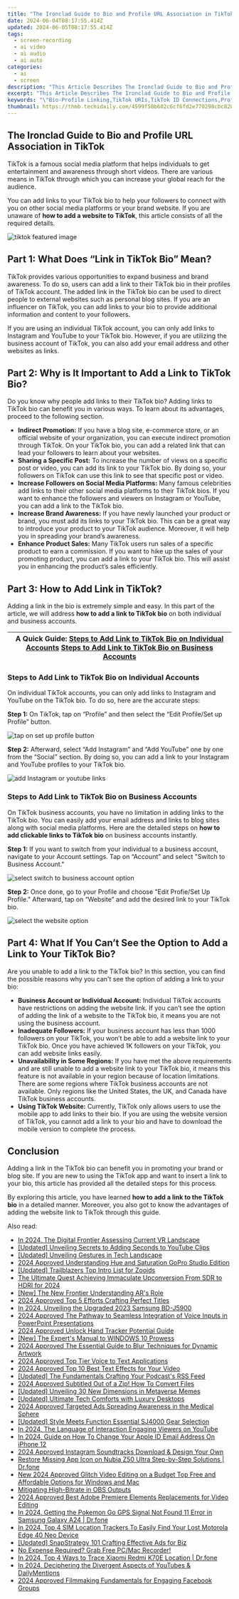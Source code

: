 ```yaml
---
title: "The Ironclad Guide to Bio and Profile URL Association in TikTok for 2024"
date: 2024-06-04T08:17:55.414Z
updated: 2024-06-05T08:17:55.414Z
tags: 
  - screen-recording
  - ai video
  - ai audio
  - ai auto
categories: 
  - ai
  - screen
description: "This Article Describes The Ironclad Guide to Bio and Profile URL Association in TikTok for 2024"
excerpt: "This Article Describes The Ironclad Guide to Bio and Profile URL Association in TikTok for 2024"
keywords: "\"Bio-Profile Linking,TikTok URIs,TikTok ID Connections,Profile URL Strategies,Social Media SEO,TikTok Content Optimization,User ID Best Practices\""
thumbnail: https://thmb.techidaily.com/4599f50b602c6cf6fd2e770298cbc820ac519a960550c4309b2e36a11fd875c9.jpg
---
```


## The Ironclad Guide to Bio and Profile URL Association in TikTok

TikTok is a famous social media platform that helps individuals to get entertainment and awareness through short videos. There are various means in TikTok through which you can increase your global reach for the audience.

You can add links to your TikTok bio to help your followers to connect with you on other social media platforms or your brand website. If you are unaware of **how to add a website to TikTok**, this article consists of all the required details.

![tiktok featured image](https://images.wondershare.com/filmora/article-images/2023/02/how-to-add-link-to-tiktok-bio-1.jpg)

## Part 1: What Does “Link in TikTok Bio” Mean?

TikTok provides various opportunities to expand business and brand awareness. To do so, users can add a link to their TikTok bio in their profiles of TikTok account. The added link in the TikTok bio can be used to direct people to external websites such as personal blog sites. If you are an influencer on TikTok, you can add links to your bio to provide additional information and content to your followers.

If you are using an individual TikTok account, you can only add links to Instagram and YouTube to your TikTok bio. However, if you are utilizing the business account of TikTok, you can also add your email address and other websites as links.

## Part 2: Why is It Important to Add a Link to TikTok Bio?

Do you know why people add links to their TikTok bio? Adding links to TikTok bio can benefit you in various ways. To learn about its advantages, proceed to the following section.

* **Indirect Promotion:** If you have a blog site, e-commerce store, or an official website of your organization, you can execute indirect promotion through TikTok. On your TikTok bio, you can add a related link that can lead your followers to learn about your websites.
* **Sharing a Specific Post:** To increase the number of views on a specific post or video, you can add its link to your TikTok bio. By doing so, your followers on TikTok can use this link to see that specific post or video.
* **Increase Followers on Social Media Platforms:** Many famous celebrities add links to their other social media platforms to their TikTok bios. If you want to enhance the followers and viewers on Instagram or YouTube, you can add a link to the TikTok bio.
* **Increase Brand Awareness:** If you have newly launched your product or brand, you must add its links to your TikTok bio. This can be a great way to introduce your product to your TikTok audience. Moreover, it will help you in spreading your brand’s awareness.
* **Enhance Product Sales:** Many TikTok users run sales of a specific product to earn a commission. If you want to hike up the sales of your promoting product, you can add a link to your TikTok bio. This will assist you in enhancing the product’s sales efficiently.

## Part 3: How to Add Link in TikTok?

Adding a link in the bio is extremely simple and easy. In this part of the article, we will address **how to add a link to TikTok bio** on both individual and business accounts.

| **A Quick Guide:** [Steps to Add Link to TikTok Bio on Individual Accounts](#%5FSteps%5Fto%5FAdd) [Steps to Add Link to TikTok Bio on Business Accounts](#%5FSteps%5Fto%5FAdd%5F1) |
| ---------------------------------------------------------------------------------------------------------------------------------------------------------------------------------- |

### Steps to Add Link to TikTok Bio on Individual Accounts

On individual TikTok accounts, you can only add links to Instagram and YouTube on the TikTok bio. To do so, here are the accurate steps:

**Step 1:** On TikTok, tap on “Profile” and then select the “Edit Profile/Set up Profile” button.

![tap on set up profile button](https://images.wondershare.com/filmora/article-images/2023/02/how-to-add-link-to-tiktok-bio-2.jpg)

**Step 2:** Afterward, select “Add Instagram” and “Add YouTube” one by one from the “Social” section. By doing so, you can add a link to your Instagram and YouTube profiles to your TikTok bio.

![add Instagram or youtube links](https://images.wondershare.com/filmora/article-images/2023/02/how-to-add-link-to-tiktok-bio-3.jpg)

### Steps to Add Link to TikTok Bio on Business Accounts

On TikTok business accounts, you have no limitation in adding links to the TikTok bio. You can easily add your email address and links to blog sites along with social media platforms. Here are the detailed steps on **how to add clickable links to TikTok bio** on business accounts instantly.

**Step 1:** If you want to switch from your individual to a business account, navigate to your Account settings. Tap on “Account” and select "Switch to Business Account."

![select switch to business account option](https://images.wondershare.com/filmora/article-images/2023/02/how-to-add-link-to-tiktok-bio-4.jpg)

**Step 2:** Once done, go to your Profile and choose "Edit Profie/Set Up Profile." Afterward, tap on “Website” and add the desired link to your TikTok bio.

![select the website option](https://images.wondershare.com/filmora/article-images/2023/02/how-to-add-link-to-tiktok-bio-5.jpg)

## Part 4: What If You Can’t See the Option to Add a Link to Your TikTok Bio?

Are you unable to add a link to the TikTok bio? In this section, you can find the possible reasons why you can't see the option of adding a link to your bio:

* **Business Account or Individual Account:** Individual TikTok accounts have restrictions on adding the website link. If you can’t see the option of adding the link of a website to the TikTok bio, it means you are not using the business account.
* **Inadequate Followers:** If your business account has less than 1000 followers on your TikTok, you won’t be able to add a website link to your TikTok bio. Once you have achieved 1K followers on your TikTok, you can add website links easily.
* **Unavailability in Some Regions:** If you have met the above requirements and are still unable to add a website link to your TikTok bio, it means this feature is not available in your region because of location limitations. There are some regions where TikTok business accounts are not available. Only regions like the United States, the UK, and Canada have TikTok business accounts.
* **Using TikTok Website:** Currently, TikTok only allows users to use the mobile app to add links to their bio. If you are using the website version of TikTok, you cannot add a link to your bio and have to download the mobile version to complete the process.

## Conclusion

Adding a link in the TikTok bio can benefit you in promoting your brand or blog site. If you are new to using the TikTok app and want to insert a link to your bio, this article has provided all the detailed steps for this process.

By exploring this article, you have learned **how to add a link to the TikTok bio** in a detailed manner. Moreover, you also got to know the advantages of adding the website link to TikTok through this guide.


<ins class="adsbygoogle"
     style="display:block"
     data-ad-format="autorelaxed"
     data-ad-client="ca-pub-7571918770474297"
     data-ad-slot="1223367746"></ins>

<ins class="adsbygoogle"
     style="display:block"
     data-ad-format="autorelaxed"
     data-ad-client="ca-pub-7571918770474297"
     data-ad-slot="1223367746"></ins>



<ins class="adsbygoogle"
     style="display:block"
     data-ad-client="ca-pub-7571918770474297"
     data-ad-slot="8358498916"
     data-ad-format="auto"
     data-full-width-responsive="true"></ins>


<span class="atpl-alsoreadstyle">Also read:</span>
<div><ul>
<li><a href="https://some-skills.techidaily.com/in-2024-the-digital-frontier-assessing-current-vr-landscape/"><u>In 2024, The Digital Frontier  Assessing Current VR Landscape</u></a></li>
<li><a href="https://some-skills.techidaily.com/updated-unveiling-secrets-to-adding-seconds-to-youtube-clips/"><u>[Updated] Unveiling Secrets to Adding Seconds to YouTube Clips</u></a></li>
<li><a href="https://some-skills.techidaily.com/updated-unveiling-gestures-in-tech-landscape/"><u>[Updated] Unveiling Gestures in Tech Landscape</u></a></li>
<li><a href="https://some-skills.techidaily.com/2024-approved-understanding-hue-and-saturation-gopro-studio-edition/"><u>2024 Approved  Understanding Hue and Saturation  GoPro Studio Edition</u></a></li>
<li><a href="https://some-skills.techidaily.com/updated-trailblazers-top-intro-list-for-zooids/"><u>[Updated] Trailblazers Top Intro List for Zooids</u></a></li>
<li><a href="https://some-skills.techidaily.com/the-ultimate-quest-achieving-immaculate-upconversion-from-sdr-to-hdri-for-2024/"><u>The Ultimate Quest  Achieving Immaculate Upconversion From SDR to HDRI for 2024</u></a></li>
<li><a href="https://some-skills.techidaily.com/new-the-new-frontier-understanding-ars-role/"><u>[New] The New Frontier  Understanding AR's Role</u></a></li>
<li><a href="https://some-skills.techidaily.com/2024-approved-top-5-efforts-crafting-perfect-titles/"><u>2024 Approved  Top 5 Efforts  Crafting Perfect Titles</u></a></li>
<li><a href="https://some-skills.techidaily.com/in-2024-unveiling-the-upgraded-2023-samsung-bd-j5900/"><u>In 2024, Unveiling the Upgraded 2023 Samsung BD-J5900</u></a></li>
<li><a href="https://some-skills.techidaily.com/2024-approved-the-pathway-to-seamless-integration-of-voice-inputs-in-powerpoint-presentations/"><u>2024 Approved  The Pathway to Seamless Integration of Voice Inputs in PowerPoint Presentations</u></a></li>
<li><a href="https://some-skills.techidaily.com/2024-approved-unlock-hand-tracker-potential-guide/"><u>2024 Approved  Unlock Hand Tracker Potential Guide</u></a></li>
<li><a href="https://some-skills.techidaily.com/new-the-experts-manual-to-windows-10-prowess/"><u>[New] The Expert's Manual to WINDOWS 10 Prowess</u></a></li>
<li><a href="https://some-skills.techidaily.com/2024-approved-the-essential-guide-to-blur-techniques-for-dynamic-artwork/"><u>2024 Approved  The Essential Guide to Blur Techniques for Dynamic Artwork</u></a></li>
<li><a href="https://some-skills.techidaily.com/2024-approved-top-tier-voice-to-text-applications/"><u>2024 Approved  Top Tier Voice to Text Applications</u></a></li>
<li><a href="https://some-skills.techidaily.com/2024-approved-top-10-best-text-effects-for-your-video/"><u>2024 Approved  Top 10 Best Text Effects for Your Video</u></a></li>
<li><a href="https://some-skills.techidaily.com/updated-the-fundamentals-crafting-your-podcasts-rss-feed/"><u>[Updated] The Fundamentals  Crafting Your Podcast's RSS Feed</u></a></li>
<li><a href="https://some-skills.techidaily.com/2024-approved-subtitled-out-of-a-zip-how-to-convert-files/"><u>2024 Approved  Subtitled Out of a Zip! How To Convert Files</u></a></li>
<li><a href="https://some-skills.techidaily.com/updated-unveiling-30-new-dimensions-in-metaverse-memes/"><u>[Updated] Unveiling 30 New Dimensions in Metaverse Memes</u></a></li>
<li><a href="https://some-skills.techidaily.com/updated-ultimate-tech-comforts-with-luxury-desktops/"><u>[Updated] Ultimate Tech Comforts with Luxury Desktops</u></a></li>
<li><a href="https://some-skills.techidaily.com/2024-approved-targeted-ads-spreading-awareness-in-the-medical-sphere/"><u>2024 Approved  Targeted Ads  Spreading Awareness in the Medical Sphere</u></a></li>
<li><a href="https://some-skills.techidaily.com/updated-style-meets-function-essential-sj4000-gear-selection/"><u>[Updated] Style Meets Function  Essential SJ4000 Gear Selection</u></a></li>
<li><a href="https://some-skills.techidaily.com/in-2024-the-language-of-interaction-engaging-viewers-on-youtube/"><u>In 2024, The Language of Interaction  Engaging Viewers on YouTube</u></a></li>
<li><a href="https://ios-unlock.techidaily.com/in-2024-guide-on-how-to-change-your-apple-id-email-address-on-iphone-12-by-drfone-ios/"><u>In 2024, Guide on How To Change Your Apple ID Email Address On iPhone 12</u></a></li>
<li><a href="https://extra-skills.techidaily.com/2024-approved-instagram-soundtracks-download-and-design-your-own/"><u>2024 Approved  Instagram Soundtracks  Download & Design Your Own</u></a></li>
<li><a href="https://fix-guide.techidaily.com/restore-missing-app-icon-on-nubia-z50-ultra-step-by-step-solutions-drfone-by-drfone-fix-android-problems-fix-android-problems/"><u>Restore Missing App Icon on Nubia Z50 Ultra Step-by-Step Solutions | Dr.fone</u></a></li>
<li><a href="https://video-content-creator.techidaily.com/new-2024-approved-glitch-video-editing-on-a-budget-top-free-and-affordable-options-for-windows-and-mac/"><u>New 2024 Approved Glitch Video Editing on a Budget Top Free and Affordable Options for Windows and Mac</u></a></li>
<li><a href="https://desktop-recording.techidaily.com/mitigating-high-bitrate-in-obs-outputs/"><u>Mitigating High-Bitrate in OBS Outputs</u></a></li>
<li><a href="https://video-ai-editor.techidaily.com/2024-approved-best-adobe-premiere-elements-replacements-for-video-editing/"><u>2024 Approved Best Adobe Premiere Elements Replacements for Video Editing</u></a></li>
<li><a href="https://android-location.techidaily.com/in-2024-getting-the-pokemon-go-gps-signal-not-found-11-error-in-samsung-galaxy-a24-drfone-by-drfone-virtual/"><u>In 2024, Getting the Pokemon Go GPS Signal Not Found 11 Error in Samsung Galaxy A24 | Dr.fone</u></a></li>
<li><a href="https://easy-unlock-android.techidaily.com/in-2024-top-4-sim-location-trackers-to-easily-find-your-lost-motorola-edge-40-neo-device-by-drfone-android/"><u>In 2024, Top 4 SIM Location Trackers To Easily Find Your Lost Motorola Edge 40 Neo Device</u></a></li>
<li><a href="https://snapchat-videos.techidaily.com/updated-snapstrategy-101-crafting-effective-ads-for-biz/"><u>[Updated] SnapStrategy 101  Crafting Effective Ads for Biz</u></a></li>
<li><a href="https://remote-screen-capture.techidaily.com/1715701264965-no-expense-required-grab-free-pcmac-recorder/"><u>No Expense Required? Grab Free PC/Mac Recorder!</u></a></li>
<li><a href="https://android-location-track.techidaily.com/in-2024-top-4-ways-to-trace-xiaomi-redmi-k70e-location-drfone-by-drfone-virtual-android/"><u>In 2024, Top 4 Ways to Trace Xiaomi Redmi K70E Location | Dr.fone</u></a></li>
<li><a href="https://youtube-clips.techidaily.com/in-2024-deciphering-the-divergent-aspects-of-youtubes-and-dailymentions/"><u>In 2024, Deciphering the Divergent Aspects of YouTubes & DailyMentions</u></a></li>
<li><a href="https://vimeo-videos.techidaily.com/2024-approved-filmmaking-fundamentals-for-engaging-facebook-groups/"><u>2024 Approved  Filmmaking Fundamentals for Engaging Facebook Groups</u></a></li>
</ul></div>
